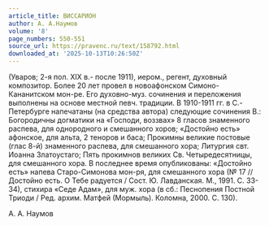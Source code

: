 ```yaml
---
article_title: ВИССАРИОН
author: А. А.Наумов
volume: '8'
page_numbers: 550-551
source_url: https://pravenc.ru/text/158792.html
downloaded_at: '2025-10-13T10:26:50Z'
---
```


(Уваров; 2-я пол. XIX в.- после 1911), иером., регент, духовный композитор. Более 20 лет провел в новоафонском Симоно-Кананитском мон-ре. Его духовно-муз. сочинения и переложения выполнены на основе местной певч. традиции. В 1910-1911 гг. в С.-Петербурге напечатаны (на средства автора) следующие сочинения В.: Богородичны догматики на «Господи, воззвах» 8 гласов знаменного распева, для однородного и смешанного хоров; «Достойно есть» афонское, для альта, 2 теноров и баса; Прокимны великие постовые (глас 8-й) знаменного распева, для смешанного хора; Литургия свт. Иоанна Златоустаго; Пять прокимнов великих Св. Четыредесятницы, для смешанного хора. В последнее время опубликованы: «Достойно есть» напева Старо-Симонова мон-ря, для смешанного хора (№ 17 // Достойно есть. О Тебе радуется / Сост. Ю. Лавданская. М., 1991. С. 33-34), стихира «Седе Адам», для муж. хора (в сб.: Песнопения Постной Триоди / Ред. архим. Матфей (Мормыль). Коломна, 2000. С. 130).

А. А.  Наумов

